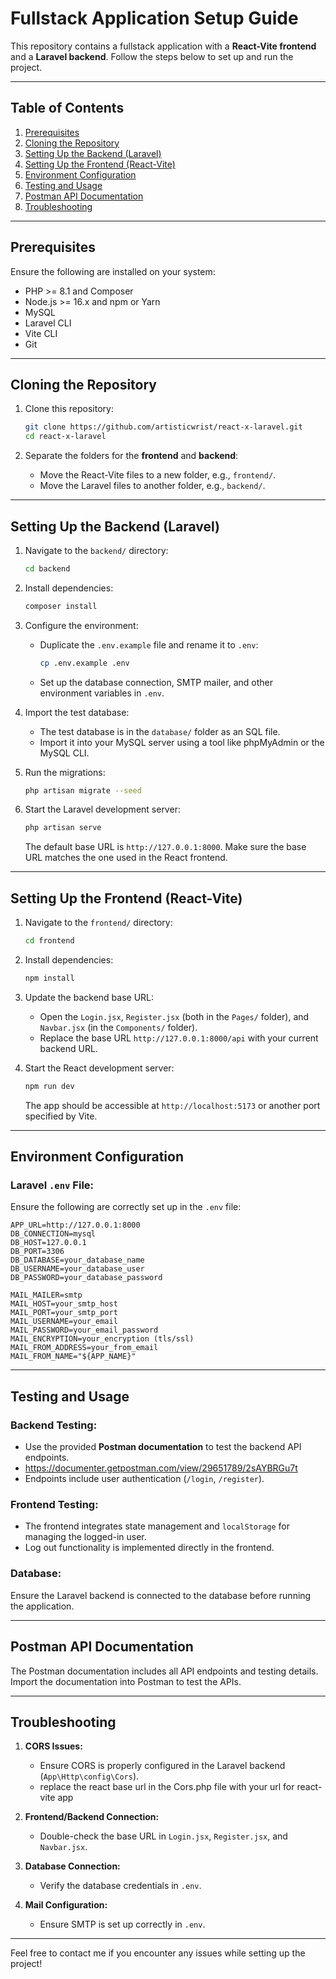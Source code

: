 # Fullstack Application Setup Guide

This repository contains a fullstack application with a **React-Vite frontend** and a **Laravel backend**. Follow the steps below to set up and run the project.

---

## **Table of Contents**

1. [Prerequisites](#prerequisites)  
2. [Cloning the Repository](#cloning-the-repository)  
3. [Setting Up the Backend (Laravel)](#setting-up-the-backend-laravel)  
4. [Setting Up the Frontend (React-Vite)](#setting-up-the-frontend-react-vite)  
5. [Environment Configuration](#environment-configuration)  
6. [Testing and Usage](#testing-and-usage)  
7. [Postman API Documentation](#postman-api-documentation)  
8. [Troubleshooting](#troubleshooting)

---

## **Prerequisites**

Ensure the following are installed on your system:

- PHP >= 8.1 and Composer  
- Node.js >= 16.x and npm or Yarn  
- MySQL
- Laravel CLI  
- Vite CLI  
- Git

---

## **Cloning the Repository**

1. Clone this repository:
   ```bash
   git clone https://github.com/artisticwrist/react-x-laravel.git
   cd react-x-laravel
   ```

2. Separate the folders for the **frontend** and **backend**:
   - Move the React-Vite files to a new folder, e.g., `frontend/`.
   - Move the Laravel files to another folder, e.g., `backend/`.

---

## **Setting Up the Backend (Laravel)**

1. Navigate to the `backend/` directory:
   ```bash
   cd backend
   ```

2. Install dependencies:
   ```bash
   composer install
   ```

3. Configure the environment:
   - Duplicate the `.env.example` file and rename it to `.env`:
     ```bash
     cp .env.example .env
     ```
   - Set up the database connection, SMTP mailer, and other environment variables in `.env`.

4. Import the test database:
   - The test database is in the `database/` folder as an SQL file.
   - Import it into your MySQL server using a tool like phpMyAdmin or the MySQL CLI.

5. Run the migrations:
   ```bash
   php artisan migrate --seed
   ```

6. Start the Laravel development server:
   ```bash
   php artisan serve
   ```

   The default base URL is `http://127.0.0.1:8000`. Make sure the base URL matches the one used in the React frontend.

---

## **Setting Up the Frontend (React-Vite)**

1. Navigate to the `frontend/` directory:
   ```bash
   cd frontend
   ```

2. Install dependencies:
   ```bash
   npm install
   ```

3. Update the backend base URL:
   - Open the `Login.jsx`, `Register.jsx` (both in the `Pages/` folder), and `Navbar.jsx` (in the `Components/` folder).
   - Replace the base URL `http://127.0.0.1:8000/api` with your current backend URL.

4. Start the React development server:
   ```bash
   npm run dev
   ```

   The app should be accessible at `http://localhost:5173` or another port specified by Vite.

---

## **Environment Configuration**

### Laravel `.env` File:
Ensure the following are correctly set up in the `.env` file:

```env
APP_URL=http://127.0.0.1:8000
DB_CONNECTION=mysql
DB_HOST=127.0.0.1
DB_PORT=3306
DB_DATABASE=your_database_name
DB_USERNAME=your_database_user
DB_PASSWORD=your_database_password

MAIL_MAILER=smtp
MAIL_HOST=your_smtp_host
MAIL_PORT=your_smtp_port
MAIL_USERNAME=your_email
MAIL_PASSWORD=your_email_password
MAIL_ENCRYPTION=your_encryption (tls/ssl)
MAIL_FROM_ADDRESS=your_from_email
MAIL_FROM_NAME="${APP_NAME}"
```

---

## **Testing and Usage**

### Backend Testing:
- Use the provided **Postman documentation** to test the backend API endpoints.
- https://documenter.getpostman.com/view/29651789/2sAYBRGu7t
- Endpoints include user authentication (`/login`, `/register`). 

### Frontend Testing:
- The frontend integrates state management and `localStorage` for managing the logged-in user.
- Log out functionality is implemented directly in the frontend.

### Database:
Ensure the Laravel backend is connected to the database before running the application.

---

## **Postman API Documentation**

The Postman documentation includes all API endpoints and testing details. Import the documentation into Postman to test the APIs.

---

## **Troubleshooting**

1. **CORS Issues:**  
   - Ensure CORS is properly configured in the Laravel backend (`App\Http\config\Cors`).
   - replace the react base url in the Cors.php file with your url for react-vite app

2. **Frontend/Backend Connection:**  
   - Double-check the base URL in `Login.jsx`, `Register.jsx`, and `Navbar.jsx`.

3. **Database Connection:**  
   - Verify the database credentials in `.env`.

4. **Mail Configuration:**  
   - Ensure SMTP is set up correctly in `.env`.

---

Feel free to contact me if you encounter any issues while setting up the project!
